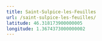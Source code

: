 ```yaml
---
title: Saint-Sulpice-les-Feuilles
url: /saint-sulpice-les-feuilles/
latitude: 46.318173900000005
longitude: 1.3674373000000002
---
```

